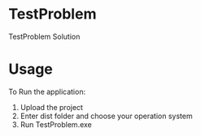 # TestProblem
TestProblem Solution
# Usage
To Run the application: 
1. Upload the project
2. Enter dist folder and choose your operation system
3. Run TestProblem.exe
